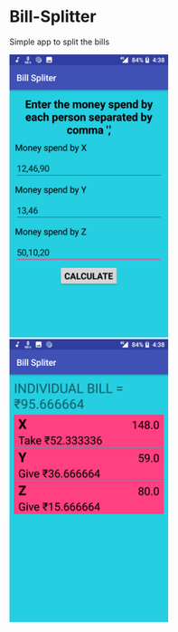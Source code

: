 # Bill-Splitter
Simple app to split the bills

<img src="screenshots/s1.png" height=500/>
<img src="screenshots/s2.png" height=500/>
